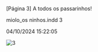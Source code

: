 [Página 3]
A todos os passarinhos!

miolo_os ninhos.indd 3

04/10/2024 15:22:05

![3](./img/page_3-01.jpg)
